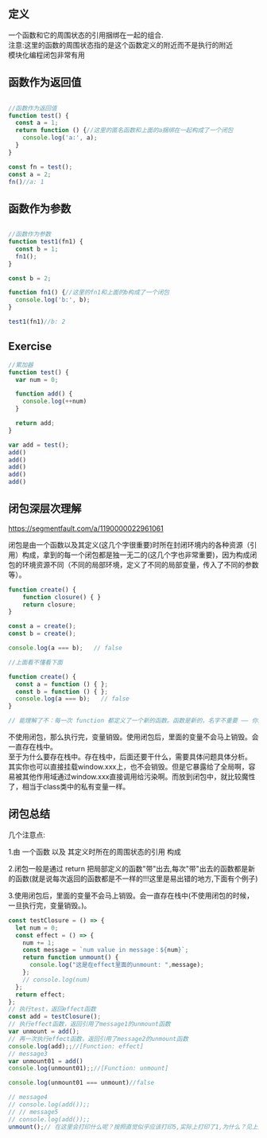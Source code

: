 ## 定义

一个函数和它的周围状态的引用捆绑在一起的组合.<br>
注意:这里的函数的周围状态指的是这个函数定义的附近而不是执行的附近 <br>
模块化编程闭包非常有用

## 函数作为返回值

```javascript

//函数作为返回值
function test() {
  const a = 1;
  return function () {//这里的匿名函数和上面的a捆绑在一起构成了一个闭包
    console.log('a:', a);
  }
}

const fn = test();
const a = 2;
fn()//a: 1

```

## 函数作为参数

```javascript

//函数作为参数
function test1(fn1) {
  const b = 1;
  fn1();
}

const b = 2;

function fn1() {//这里的fn1和上面的b构成了一个闭包
  console.log('b:', b);
}

test1(fn1)//b: 2

```

## Exercise
```javascript
//累加器
function test() {
  var num = 0;

  function add() {
    console.log(++num)
  }

  return add;
}

var add = test();
add()
add()
add()
add()
add()


```

## 闭包深层次理解

https://segmentfault.com/a/1190000022961061

闭包是由一个函数以及其定义(这几个字很重要)时所在封闭环境内的各种资源（引用）构成，拿到的每一个闭包都是独一无二的(这几个字也非常重要)，因为构成闭包的环境资源不同（不同的局部环境，定义了不同的局部变量，传入了不同的参数等）。


```js
function create() {
    function closure() { }
    return closure;
}

const a = create();
const b = create();

console.log(a === b);   // false

//上面看不懂看下面

function create() {
  const a = function () { };
  const b = function () { };
  console.log(a === b);   // false
}

// 能理解了不：每一次 function 都定义了一个新的函数。函数是新的，名字不重要 —— 你能叫小明，别人也能叫小明不是。

```

不使用闭包，那么执行完，变量销毁。使用闭包后，里面的变量不会马上销毁。会一直存在栈中。 <br>
至于为什么要存在栈中。存在栈中，后面还要干什么，需要具体问题具体分析。 <br>
其实你也可以直接挂载window.xxx上，也不会销毁。但是它暴露给了全局啊，容易被其他作用域通过window.xxx直接调用给污染啊。而放到闭包中，就比较魔性了，相当于class类中的私有变量一样。  <br>


## 闭包总结

几个注意点:

1.由 一个函数 以及 其定义时所在的周围状态的引用 构成

2.闭包一般是通过 return 把局部定义的函数"带"出去,每次"带"出去的函数都是新的函数(就是说每次返回的函数都是不一样的!!!这里是易出错的地方,下面有个例子)

3.使用闭包后，里面的变量不会马上销毁。会一直存在栈中(不使用闭包的时候，一旦执行完，变量销毁。)。

```js
const testClosure = () => {
  let num = 0;
  const effect = () => {
    num += 1;
    const message = `num value in message：${num}`;
    return function unmount() {
      console.log("这是在effect里面的unmount: ",message);
    };
    // console.log(num)
  };
  return effect;
};
// 执行test，返回effect函数
const add = testClosure();
// 执行effect函数，返回引用了message1的unmount函数
var unmount = add();
// 再一次执行effect函数，返回引用了message2的unmount函数
console.log(add);;//[Function: effect]
// message3
var unmount01 = add()
console.log(unmount01);;//[Function: unmount]

console.log(unmount01 === unmount)//false

// message4
// console.log(add());;
// // message5
// console.log(add());;
unmount();// 在这里会打印什么呢？按照直觉似乎应该打印5,实际上打印了1,为什么？见上面的总结
```


